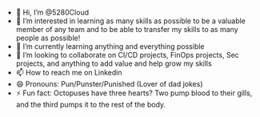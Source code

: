 - 👋 Hi, I’m @5280Cloud
- 👀 I’m interested in learning as many skills as possible to be a valuable member of any team and to be able to transfer my skills to as many people as possible!
- 🌱 I’m currently learning anything and everything possible
- 💞️ I’m looking to collaborate on CI/CD projects, FinOps projects, Sec projects, and anything to add value and help grow my skills
- 📫 How to reach me on Linkedin
- 😄 Pronouns: Pun/Punster/Punished (Lover of dad jokes)
- ⚡ Fun fact: Octopuses have three hearts? Two pump blood to their gills, and the third pumps it to the rest of the body.
<!---
5280Cloud/5280Cloud is a ✨ special ✨ repository because its `README.md` (this file) appears on your GitHub profile.
You can click the Preview link to take a look at your changes.
--->
